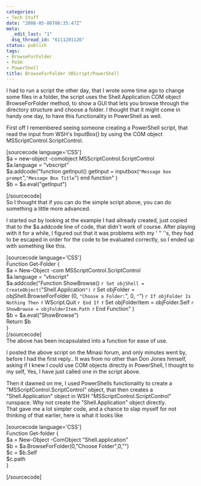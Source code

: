 ```yaml
---
categories:
- Tech Stuff
date: "2008-05-06T08:35:47Z"
meta:
  _edit_last: "1"
  dsq_thread_id: "6111201126"
status: publish
tags:
- BrowseForFolder
- PoSH
- PowerShell
title: BrowseForFolder VBScript/PowerShell
---
```

I had to run a script the other day, that I wrote some time ago to change some files in a folder, the script uses the Shell.Application COM object BrowseForFolder method, to show a GUI that lets you browse through the directory structure and choose a folder. I thought that it might come in handy one day, to have this functionality in PowerShell as well.

First off I remembered seeing someone creating a PowerShell script, that read the input from WSH's InputBox() by using the COM object MSScriptControl.ScriptControl.

[sourcecode language='CSS']  
$a = new-object -comobject MSScriptControl.ScriptControl  
$a.language = "vbscript"  
$a.addcode("function getInput() getInput = inputbox(`"Message box prompt`",`"Message Box Title`") end function" )  
$b = $a.eval("getInput")

[/sourcecode]  
So I thought that if you can do the simple script above, you can do something a little more advanced.

I started out by looking at the example I had allready created, just copied that to the $a.addcode line of code, that didn't work of course. After playing with it for a while, I figured out that it was problems with my ' " ''s, they had to be escaped in order for the code to be evaluated correctly, so I ended up with something like this.

[sourcecode language='CSS']  
Function Get-Folder {  
$a = New-Object -com MSScriptControl.ScriptControl  
$a.language = "vbscript"  
$a.addcode("Function ShowBrowse() `r Set objShell = CreateObject(`"Shell.Application`") `r Set objFolder = objShell.BrowseForFolder (0, `"Choose a Folder:`", 0, `"`") `r If objFolder Is Nothing Then `r WScript.Quit `r End If `r Set objFolderItem = objFolder.Self `r ShowBrowse = objFolderItem.Path `r End Function" )  
$b = $a.eval("ShowBrowse")  
Return $b  
}  
[/sourcecode]  
The above has been incapsulated into a function for ease of use.

I posted the above script on the Minasi forum, and only minutes went by, before I had the first reply.. It was from no other than Don Jones himself, asking if I knew I could use COM objects directly in PowerShell, I thought to my self, Yes, I have just called one in the script above.

Then it dawned on me, I used PowerShells functionality to create a "MSScriptControl.ScriptControl" object, that then creates a "Shell.Application" object in WSH "MSScriptControl.ScriptControl" runspace. Why not create the "Shell.Application" object directly.  
That gave me a lot simpler code, and a chance to slap myself for not thinking of that earlier, here is what it looks like

[sourcecode language='CSS']  
Function Get-folder {  
$a = New-Object -ComObject "Shell.application"  
$b = $a.BrowseForFolder(0,"Choose Folder",0,"")  
$c = $b.Self  
$c.path  
}

[/sourcecode]

